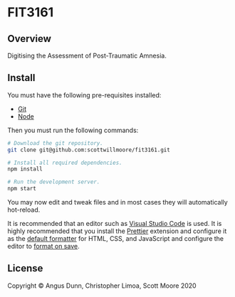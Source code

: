 # FIT3161

## Overview

Digitising the Assessment of Post-Traumatic Amnesia.

## Install

You must have the following pre-requisites installed:

-   [Git](https://git-scm.com/)
-   [Node](https://nodejs.org/)

Then you must run the following commands:

```sh
# Download the git repository.
git clone git@github.com:scottwillmoore/fit3161.git

# Install all required dependencies.
npm install

# Run the development server.
npm start
```

You may now edit and tweak files and in most cases they will automatically hot-reload.

It is recommended that an editor such as [Visual Studio Code](https://code.visualstudio.com/) is used. It is highly recommended that you install the [Prettier](https://marketplace.visualstudio.com/items?itemName=esbenp.prettier-vscode) extension and configure it as the [default formatter](https://marketplace.visualstudio.com/items?itemName=esbenp.prettier-vscode#default-formatter) for HTML, CSS, and JavaScript and configure the editor to [format on save](https://marketplace.visualstudio.com/items?itemName=esbenp.prettier-vscode#format-on-save).

## License

Copyright © Angus Dunn, Christopher Limoa, Scott Moore 2020
